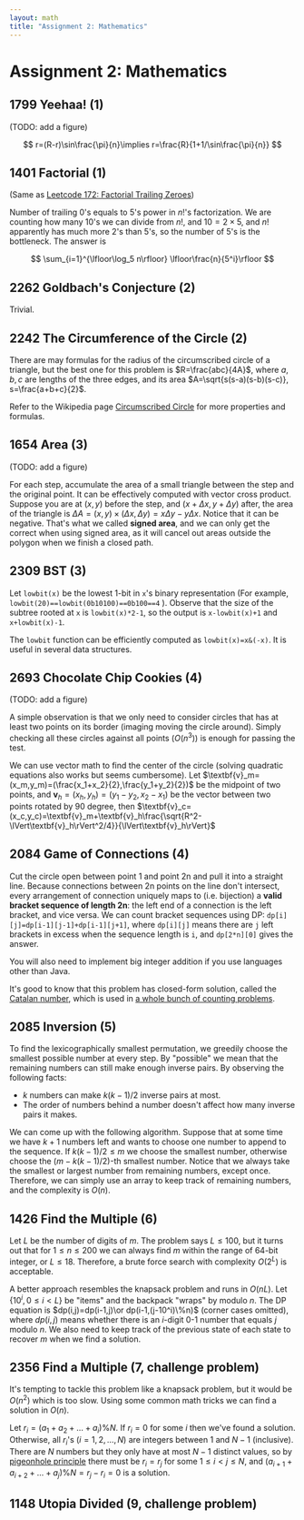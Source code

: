 ```yaml
---
layout: math
title: "Assignment 2: Mathematics"
---
```


# Assignment 2: Mathematics

## 1799 Yeehaa! (1)

(TODO: add a figure)

$$
r=(R-r)\sin\frac{\pi}{n}\implies r=\frac{R}{1+1/\sin\frac{\pi}{n}}
$$

## 1401 Factorial (1)

(Same as [Leetcode 172: Factorial Trailing Zeroes](https://leetcode.com/problems/factorial-trailing-zeroes))

Number of trailing 0's equals to 5's power in $n!$'s factorization. We are counting how many 10's we can divide from $n!$, and $10=2\times5$, and $n!$ apparently has much more 2's than 5's, so the number of 5's is the bottleneck. The answer is 

$$
\sum_{i=1}^{\lfloor\log_5 n\rfloor} \lfloor\frac{n}{5^i}\rfloor
$$

## 2262 Goldbach's Conjecture (2)

Trivial.

## 2242 The Circumference of the Circle (2)

There are may formulas for the radius of the circumscribed circle of a triangle, but the best one for this problem is $R=\frac{abc}{4A}​$, where ​$a,b,c​$ are lengths of the three edges, and its area ​$A=\sqrt{s(s-a)(s-b)(s-c)}, s=\frac{a+b+c}{2}​$.

Refer to the Wikipedia page [Circumscribed Circle](https://en.wikipedia.org/wiki/Circumscribed_circle#Other_properties) for more properties and formulas.

## 1654 Area (3)

(TODO: add a figure)

For each step, accumulate the area of a small triangle between the step and the original point. It can be effectively computed with vector cross product. Suppose you are at $(x,y)$ before the step, and $(x+\Delta x,y+\Delta y)$ after, the area of the triangle is $\Delta A=(x,y)\times(\Delta x,\Delta y)=x\Delta y-y\Delta x$. Notice that it can be negative. That's what we called **signed area**, and we can only get the correct when using signed area, as it will cancel out areas outside the polygon when we finish a closed path.

## 2309 BST (3)

Let `lowbit(x)` be the lowest 1-bit in `x`'s binary representation (For example, `lowbit(20)==lowbit(0b10100)==0b100==4` ). Observe that the size of the subtree rooted at `x` is `lowbit(x)*2-1`, so the output is `x-lowbit(x)+1` and `x+lowbit(x)-1`.

The `lowbit` function can be efficiently computed as `lowbit(x)=x&(-x)`. It is useful in several data structures.

## 2693 Chocolate Chip Cookies (4)

(TODO: add a figure)

A simple observation is that we only need to consider circles that has at least two points on its border (imaging moving the circle around). Simply checking all these circles against all points ($O(n^3)$) is enough for passing the test.

We can use vector math to find the center of the circle (solving quadratic equations also works but seems cumbersome). Let $\textbf{v}_m=(x_m,y_m)=(\frac{x_1+x_2}{2},\frac{y_1+y_2}{2})$ be the midpoint of two points, and $\textbf{v}_h=(x_h,y_h)=(y_1-y_2,x_2-x_1)$ be the vector between two points rotated by 90 degree, then $\textbf{v}_c=(x_c,y_c)=\textbf{v}_m+\textbf{v}_h\frac{\sqrt{R^2-\lVert\textbf{v}_h\rVert^2/4}}{\lVert\textbf{v}_h\rVert}$

## 2084 Game of Connections (4)

Cut the circle open between point 1 and point 2n and pull it into a straight line. Because connections between 2n points on the line don't intersect, every arrangement of connection uniquely maps to (i.e. bijection) a **valid bracket sequence of length 2n**: the left end of a connection is the left bracket, and vice versa. We can count bracket sequences using DP: `dp[i][j]=dp[i-1][j-1]+dp[i-1][j+1]`, where `dp[i][j]` means there are `j` left brackets in excess when the sequence length is `i`, and `dp[2*n][0]` gives the answer.

You will also need to implement big integer addition if you use languages other than Java.

It's good to know that this problem has closed-form solution, called the [Catalan number](https://en.wikipedia.org/wiki/Catalan_number), which is used in [a whole bunch of counting problems](http://www-math.mit.edu/~rstan/ec/catalan.pdf).

## 2085 Inversion (5)

To find the lexicographically smallest permutation, we greedily choose the smallest possible number at every step. By "possible" we mean that the remaining numbers can still make enough inverse pairs. By observing the following facts:

* $k$ numbers can make $k(k-1)/2$ inverse pairs at most. 
* The order of numbers behind a number doesn't affect how many inverse pairs it makes.

We can come up with the following algorithm. Suppose that at some time we have $k+1$ numbers left and wants to choose one number to append to the sequence. If $k(k-1)/2\leq m$ we choose the smallest number, otherwise choose the $(m-k(k-1)/2)$-th smallest number. Notice that we always take the smallest or largest number from remaining numbers, except once. Therefore, we can simply use an array to keep track of remaining numbers, and the complexity is $O(n)$.

## 1426 Find the Multiple (6)

Let $L$ be the number of digits of $m$. The problem says $L\leq100$, but it turns out that for $1\leq n\leq200$ we can always find $m$ within the range of 64-bit integer, or $L\leq18$. Therefore, a brute force search with complexity $O(2^L)$ is acceptable.

A better approach resembles the knapsack problem and runs in $O(nL)$. Let $\lbrace 10^i, 0\leq i < L\rbrace$ be "items" and the backpack "wraps" by modulo $n$. The DP equation is $dp(i,j)=dp(i-1,j)\or dp(i-1,(j-10^i)\%n)$ (corner cases omitted), where $dp(i,j)$ means whether there is an $i$-digit 0-1 number that equals $j$ modulo $n$. We also need to keep track of the previous state of each state to recover $m$ when we find a solution.

## 2356 Find a Multiple (7, challenge problem)

It's tempting to tackle this problem like a knapsack problem, but it would be $O(n^2)$ which is too slow. Using some common math tricks we can find a solution in $O(n)$.

Let $r_i=(a_1+a_2+\dots +a_i)\%N$. If $r_i=0$ for some $i$ then we've found a solution. Otherwise, all $r_i$'s $(i=1,2,\dots,N)$ are integers between $1$ and $N-1$ (inclusive). There are $N$ numbers but they only have at most $N-1$ distinct values, so by [pigeonhole principle](https://en.wikipedia.org/wiki/Pigeonhole_principle) there must be $r_i=r_j$ for some $1\leq i < j\leq N$, and $(a_{i+1}+a_{i+2}+\dots +a_j)\%N=r_j-r_i=0$ is a solution.

## 1148 Utopia Divided (9, challenge problem)

